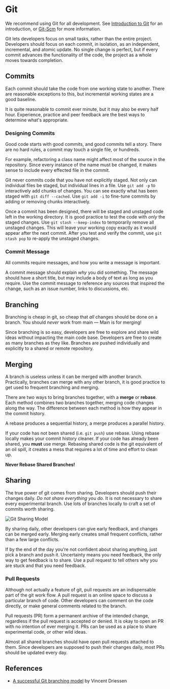 # Git #

We recommend using Git for all development.
See [Introduction to Git](http://learn.github.com/p/intro.html) for an introduction,
or [Git-Scm](http://git-scm.com/about) for more information.

Git lets developers focus on small tasks, rather than the entire project.
Developers should focus on each commit,
in isolation, as an independent, incremental, and atomic update.
No single change is perfect,
but if every commit advances the functionality of the code,
the project as a whole moves towards completion.

## Commits ##

Each commit should take the code from one working state to another.
There are reasonable exceptions to this,
but incremental working states are a good baseline.

It is quite reasonable to commit ever minute,
but it may also be every half hour.
Experience, practice and peer feedback are the best ways to determine what's appropriate.

### Designing Commits ###

Good code starts with good commits, and good commits tell a story.
There are no hard rules, a commit may touch a single file, or hundreds.

For example, refactoring a class name might affect most of the source in the repository.
Since every instance of the name must be changed,
it makes sense to include every effected file in the commit.

Git never commits code that you have not explicitly staged.
Not only can individual files be staged, but individual lines in a file.
Use `git add -p` to interactively add chunks of changes.
You can see exactly what has been staged with `git diff --cached`.
Use `git add -i` to fine-tune commits by adding or removing chunks interactively.

Once a commit has been designed,
there will be staged and unstaged code left in the working directory.
It is good practice to test the code with _only_ the staged changes.
Use `git stash --keep-index` to temporarily remove all unstaged changes.
This will leave your working copy exactly as it would appear after the next commit.
After you test and verify the commit, use `git stash pop` to re-apply the unstaged changes.

### Commit Message ###

All commits require messages, and how you write a message is important.

A commit message should explain _why_ you did something.
The message should have a short title,
but may include a body of text as long as you require.
Use the commit message to reference any sources that inspired the change,
such as an issue number,
links to discussions, etc.

## Branching ##

Branching is cheap in git, so cheap that _all_ changes should be done on a branch.
You should _never_ work from main — Main is for merging!

Since branching is so easy,
developers are free to explore and share wild ideas without impacting the main code base.
Developers are free to create as many branches as they like.
Branches are pushed individually and explicitly to a shared or remote repository.

## Merging ##

A branch is useless unless it can be merged with another branch.
Practically, branches can merge with any other branch,
it is good practice to get used to frequent branching and merging.

There are two ways to bring branches together, with a **merge** or **rebase**.
Each method combines two branches together, merging code changes along the way.
The difference between each method is how they appear in the commit history.

A rebase produces a sequential history, a merge produces a parallel history.

If your code has not been shared (i.e. `git push`) use rebase.
Using rebase locally makes your commit history cleaner.
If your code has already been shared, you **must** use merge.
Rebasing shared code is the git equivalent of an oil spill,
it creates a mess that requires a lot of time and effort to clean up.

**Never Rebase Shared Branches!**

## Sharing ##

The true power of git comes from sharing.
Developers should push their changes daily.
_Do not share everything you do._
It is not necessary to share every experimental branch.
Use lots of branches locally to craft a set of commits worth sharing.

![Git Sharing Model](//github.com/jacobgroundwater/My-Blog/raw/master/DistributedTeams/git-sharing.png)

By sharing daily, other developers can give early feedback,
and changes can be merged early.
Merging early creates small frequent conflicts,
rather than a few large conflicts.

If by the end of the day you're not confident about sharing anything,
just pick a branch and push it.
Uncertainty means you need feedback,
the only way to get feedback is to share.
Use a pull request to tell others why you are stuck and that you need feedback.

### Pull Requests ###

Although not actually a feature of git,
pull requests are an indispensable part of the git work flow.
A pull request is an online space to discuss a particular branch of code.
Other developers can comment on the code directly,
or make general comments related to the branch.

Pull requests (PR) form a permanent archive of the intended change,
regardless if the pull request is accepted or denied.
It is okay to open an PR with no intention of ever merging it.
PRs can be used as a place to share experimental code,
or other wild ideas.

Almost all shared branches should have open pull requests attached to them.
Since developers are supposed to push their changes daily,
most PRs should be updated every day.

## References

- [A successful Git branching model](http://nvie.com/posts/a-successful-git-branching-model/) by Vincent Driessen

